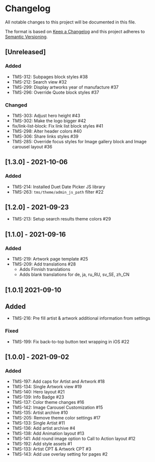 # Changelog

All notable changes to this project will be documented in this file.

The format is based on [Keep a Changelog](http://keepachangelog.com/en/1.0.0/)
and this project adheres to [Semantic Versioning](http://semver.org/spec/v2.0.0.html).

## [Unreleased]

### Added

- TMS-312: Subpages block styles #38
- TMS-212: Search view #32
- TMS-299: Display artworks year of manufacture #37
- TMS-296: Override Quote block styles #37

### Changed

- TMS-303: Adjust hero height #43
- TMS-302: Make the logo bigger #42
- fix/link-list-block: Fix link list block styles #41
- TMS-298: Alter header colors #40
- TMS-306: Share links styles #39
- TMS-285: Override focus styles for Image gallery block and Image carousel layout #36

## [1.3.0] - 2021-10-06

### Added

- TMS-214: Installed Duet Date Picker JS library
- TMS-263: `tms/theme/admin_js_path` filter #22

## [1.2.0] - 2021-09-23

- TMS-213: Setup search results theme colors #29

## [1.1.0] - 2021-09-16

### Added

- TMS-219: Artwork page template #25
- TMS-209: Add translations #28
    - Adds Finnish translations
    - Adds blank translations for de, ja, ru_RU, sv_SE, zh_CN

## [1.0.1] 2021-09-10

## Added

- TMS-216: Pre fill artist & artwork additional information from settings

### Fixed

- TMS-199: Fix back-to-top button text wrapping in iOS #22

## [1.0.0] - 2021-09-02

### Added

- TMS-197: Add caps for Artist and Artwork #18
- TMS-134: Single Artwork view #19
- TMS-140: Hero layout #21
- TMS-139: Info Badge #23
- TMS-137: Color theme changes #16
- TMS-142: Image Carousel Customization #15
- TMS-135: Artist archive #10
- TMS-205: Remove theme color settings #17
- TMS-133: Single Artist #11
- TMS-136: Add artist archive #4
- TMS-138: Add Animation layout #13
- TMS-141: Add round image option to Call to Action layout #12
- TMS-192: Add style assets #1
- TMS-133: Artist CPT & Artwork CPT #3
- TMS-143: Add use overlay setting for pages #2
